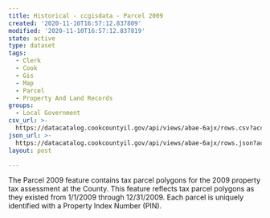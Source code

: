 ```yaml
---
title: Historical - ccgisdata - Parcel 2009
created: '2020-11-10T16:57:12.837809'
modified: '2020-11-10T16:57:12.837819'
state: active
type: dataset
tags:
  - Clerk
  - Cook
  - Gis
  - Map
  - Parcel
  - Property And Land Records
groups:
  - Local Government
csv_url: >-
  https://datacatalog.cookcountyil.gov/api/views/abae-6ajx/rows.csv?accessType=DOWNLOAD
json_url: >-
  https://datacatalog.cookcountyil.gov/api/views/abae-6ajx/rows.json?accessType=DOWNLOAD
layout: post

---
```

The Parcel 2009 feature contains tax parcel polygons for the 2009 property tax assessment at the County. This feature reflects tax parcel polygons as they existed from 1/1/2009 through 12/31/2009. Each parcel is uniquely identified with a Property Index Number (PIN).
